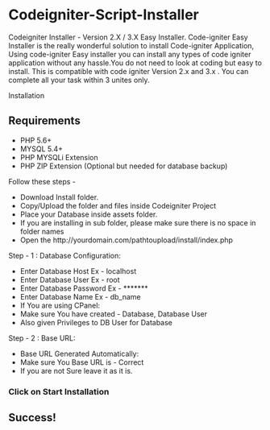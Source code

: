 # Codeigniter-Script-Installer
Codeigniter Installer - Version 2.X / 3.X Easy Installer. Code-igniter Easy Installer is the really wonderful solution to install Code-igniter Application, Using code-igniter Easy installer you can install any types of code igniter application without any hassle.You do not need to look at coding but easy to install. This is compatible with code igniter Version 2.x and 3.x . You can complete all your task within 3 unites only.

Installation
<section id="requirements-section" class="doc-section">
              <h2 class="section-title">Requirements</h2>
              <div class="section-block">
                <ul class="list">
                  <li>PHP 5.6+</li>
                  <li>MYSQL 5.4+</li>
                  <li>PHP MYSQLi Extension</li>
                  <li>PHP ZIP Extension (Optional but needed for database backup)</li>
                </ul>
              </div>
            </section>

Follow these steps -
<ul class="list">
<li>Download Install folder.</li>
<li>Copy/Upload the folder and files inside Codeigniter Project</li>
<li>Place your Database inside assets folder.</li>
<li>If you are installing in sub folder, please make sure there is no space in folder names</li>
<li>Open the http://yourdomain.com/pathtoupload/install/index.php</li>
  </ul>

Step - 1 : Database Configuration:
<ul class="list">
  <li>Enter Database Host Ex - localhost</li>
<li>Enter Database User Ex - root</li>
<li>Enter Database Password Ex - *******</li>
<li>Enter Database Name Ex - db_name</li>
<li>If You are using CPanel:</li>
<li>Make sure You have created - Database, Database User </li>
<li>Also given Privileges to DB User for Database</li>
  </ul>


Step - 2 : Base URL:
<ul>
  <li>Base URL Generated Automatically:</li>
<li>Make sure You Base URL is - Correct </li>
<li>If you are not Sure leave it as it is.</li>
  </ul>

<h3>Click on Start Installation</h3>
<h2>Success!</h2>
